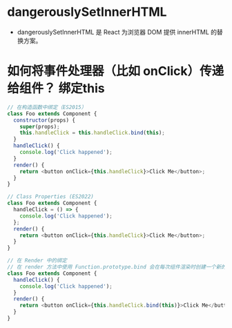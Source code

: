 
# dangerouslySetInnerHTML

* dangerouslySetInnerHTML 是 React 为浏览器 DOM 提供 innerHTML 的替换方案。

# 如何将事件处理器（比如 onClick）传递给组件？ 绑定this

```js
// 在构造函数中绑定（ES2015）
class Foo extends Component {
  constructor(props) {
    super(props);
    this.handleClick = this.handleClick.bind(this);
  }
  handleClick() {
    console.log('Click happened');
  }
  render() {
    return <button onClick={this.handleClick}>Click Me</button>;
  }
}

```

```js
// Class Properties (ES2022)
class Foo extends Component {
  handleClick = () => {
    console.log('Click happened');
  };
  render() {
    return <button onClick={this.handleClick}>Click Me</button>;
  }
}

```

```js
// 在 Render 中的绑定
// 在 render 方法中使用 Function.prototype.bind 会在每次组件渲染时创建一个新的函数，可能会影响性能（参见下文）。
class Foo extends Component {
  handleClick() {
    console.log('Click happened');
  }
  render() {
    return <button onClick={this.handleClick.bind(this)}>Click Me</button>;
  }
}
```